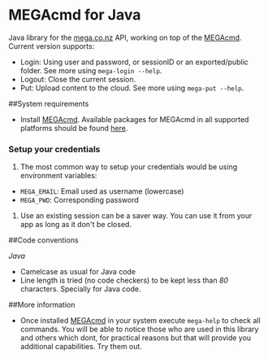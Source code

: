 MEGAcmd for Java
================
Java library for the [mega.co.nz][mega] API, working on top of the [MEGAcmd][megacmd]. 
Current version supports:
* Login: Using user and password, or sessionID or an exported/public folder. See more using 
`mega-login --help`.
* Logout: Close the current session.
* Put: Upload content to the cloud. See more using `mega-put --help`.

##System requirements
* Install [MEGAcmd][megacmd]. Available packages for MEGAcmd in all supported 
platforms should be found [here][megacmd-install].

### Setup your credentials
1. The most common way to setup your credentials would be using environment variables:
* `MEGA_EMAIL`: Email used as username (lowercase)
* `MEGA_PWD`: Corresponding password

1. Use an existing session can be a saver way. You can use it from your app as long 
as it don't be closed.

##Code conventions

*Java*
* Camelcase as usual for Java code
* Line length is tried (no code checkers) to be kept less than *80* characters. Specially for Java code.


##More information
* Once installed [MEGAcmd][megacmd] in your system execute `mega-help` to check all commands.
You will be able to notice those who are used in this library and others which dont, for practical
reasons but that will provide you additional capabilities. Try them out.

[mega]: https://mega.co.nz
[megacmd]: https://github.com/meganz/MEGAcmd
[megacmd-install]: https://mega.nz/cmd